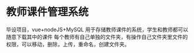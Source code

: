# 教师课件管理系统
毕设项目，vue+nodeJS+MySQL
用于存储教师课件的系统，学生和教师都可以随意下载其中的课件
每个教师有自己单独的文件夹，有操作自己文件夹里文件的权限，可以移动，删除，上传，重命名，创建文件夹。
